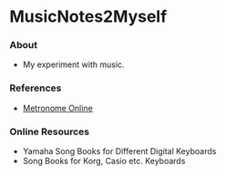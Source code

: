 # MusicNotes2Myself

### About
* My experiment with music.

### References
* [Metronome Online](https://www.metronomeonline.com/)

### Online Resources
* Yamaha Song Books for Different Digital Keyboards
* Song Books for Korg, Casio etc. Keyboards
